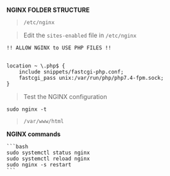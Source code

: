 **NGINX FOLDER STRUCTURE**

> `/etc/nginx`

> Edit the ``sites-enabled`` file in ``/etc/nginx``

    !! ALLOW NGINX to USE PHP FILES !!


    location ~ \.php$ { 
		include snippets/fastcgi-php.conf; 
		fastcgi_pass unix:/var/run/php/php7.4-fpm.sock;
    }


> Test the NGINX configuration

    sudo nginx -t



> `/var/www/html`



**NGINX commands**

    ```bash
    sudo systemctl status nginx
    sudo systemctl reload nginx
    sudo nginx -s restart
    ```